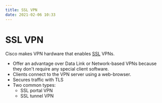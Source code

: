 ```yaml
---
title: SSL VPN
date: 2021-02-06 10:33
---
```


# SSL VPN
Cisco makes VPN hardware that enables
[SSL](2021-02-05--07-34-38Z--ssl_tls.md) VPNs.
* Offer an advantage over Data Link or Network-based VPNs because they don't
	require any special client software. 
* Clients connect to the VPN server using a web-browser.
* Secures traffic with TLS
* Two common types:
	+ SSL portal VPN
	+ SSL tunnel VPN
